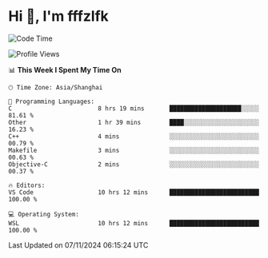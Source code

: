 # Hi 👋, I'm fffzlfk

<!--START_SECTION:waka-->
![Code Time](http://img.shields.io/badge/Code%20Time-986%20hrs%2040%20mins-blue)

![Profile Views](http://img.shields.io/badge/Profile%20Views-0-blue)

📊 **This Week I Spent My Time On** 

```text
🕑︎ Time Zone: Asia/Shanghai

💬 Programming Languages: 
C                        8 hrs 19 mins       ████████████████████░░░░░   81.61 % 
Other                    1 hr 39 mins        ████░░░░░░░░░░░░░░░░░░░░░   16.23 % 
C++                      4 mins              ░░░░░░░░░░░░░░░░░░░░░░░░░   00.79 % 
Makefile                 3 mins              ░░░░░░░░░░░░░░░░░░░░░░░░░   00.63 % 
Objective-C              2 mins              ░░░░░░░░░░░░░░░░░░░░░░░░░   00.37 % 

🔥 Editors: 
VS Code                  10 hrs 12 mins      █████████████████████████   100.00 % 

💻 Operating System: 
WSL                      10 hrs 12 mins      █████████████████████████   100.00 % 
```


 Last Updated on 07/11/2024 06:15:24 UTC
<!--END_SECTION:waka-->
